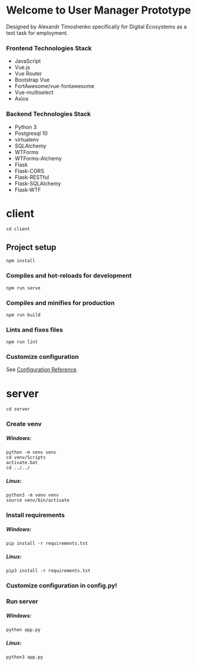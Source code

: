 <h1>Welcome to User Manager Prototype</h1>
<p>
    Designed by Alexandr Timoshenko specifically for Digital Ecosystems as a test task for employment.
</p>
<h3>Frontend Technologies Stack</h3>
<ul>
    <li>JavaScript</li>
    <li>Vue.js</li>
    <li>Vue Router</li>
    <li>Bootstrap Vue</li>
    <li>FortAwesome/vue-fontawesome</li>
    <li>Vue-multiselect</li>
    <li>Axios</li>
</ul>
<h3>Backend Technologies Stack</h3>
<ul>
    <li>Python 3</li>
    <li>Postgresql 10</li>
    <li>virtualenv</li>
    <li>SQLAlchemy</li>
    <li>WTForms</li>
    <li>WTForms-Alchemy</li>
    <li>Flask</li>
    <li>Flask-CORS</li>
    <li>Flask-RESTful</li>
    <li>Flask-SQLAlchemy</li>
    <li>Flask-WTF</li>
</ul>

# client
```
cd client
```
## Project setup
```
npm install
```

### Compiles and hot-reloads for development
```
npm run serve
```

### Compiles and minifies for production
```
npm run build
```

### Lints and fixes files
```
npm run lint
```

### Customize configuration
See [Configuration Reference](https://cli.vuejs.org/config/).

# server
```
cd server
```

### Create venv
##### Windows:
```
python -m venv venv
cd venv/Scripts
activate.bat
cd ../../
```
##### Linux:
```
python3 -m venv venv
source venv/bin/activate
```

### Install requirements
##### Windows:
```
pip install -r requirements.txt
```
##### Linux:
```
pip3 install -r requirements.txt
```

### Customize configuration in config.py!

### Run server
##### Windows:
```
python app.py
```
##### Linux:
```
python3 app.py
```
